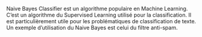 Naive Bayes Classifier est un algorithme populaire en Machine Learning. C’est un algorithme du Supervised Learning utilisé pour la classification. Il est particulièrement utile pour les problématiques de classification de texte. Un exemple d’utilisation du Naive Bayes est celui du filtre anti-spam.
